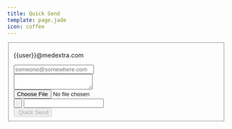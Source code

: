 ```yaml
---
title: Quick Send
template: page.jade
icon: coffee
---
```




<form class="ink-form" ng-controller="quick-send" >
    <fieldset>
        <div class="control-group">
            <div class="control-group large-80 push-center">
            <span class="control large-35">
                <p>{{user}}@medextra.com</p>
            </span>
            <span class="large-10 push-center">
            <span class="icon-long-arrow-right"></span>
            </span>
            <span class="control large-35 push-right">
              <input id="recipient" type="email" placeholder="someone@somewhere.com" ng-model="recipient" ng-change="change()" >
            </span>
            </div>
            <div class="control large-80 push-center vertical-space">
              <textarea id="text" ng-model="text" ng-change="change()"></textarea>
            </div>
            <div class="control-group large-80 push-center">
              <div class="control-group large-40 push-left">
                <div class="control">
                    <input id="file" type="file" accept="*" onchange="angular.element(this).scope().fange(this)"/>
                </div>
                <div class="control prepend-button">
                  <button class="ink-button" ng-click='pwgen()'><i class="icon-gear"></i>&nbsp;<i class="icon-key"></i></button>
                  <span><input id="password" type="text" ng-model="password" ng-change="change()"></span>
                </div>
              </div>
              <div class="control large-40 push-right vertical-space">
                <button id="send" class="ink-button green push-right" ng-click="send()" ng-disabled="premature" disabled><i class="icon-coffee"></i>&nbsp;Quick Send</button>
              </div>
            </div>
        </div>
    </fieldset>
</form>
